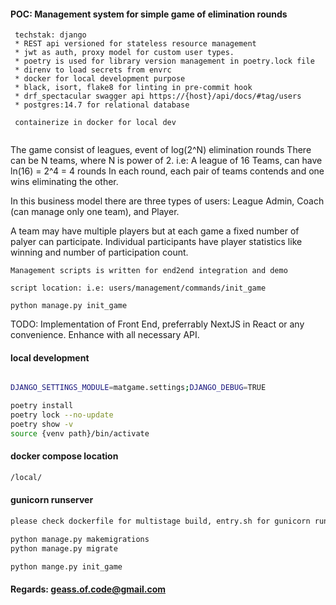 #### POC: Management system for simple game of elimination rounds


```
 techstak: django
 * REST api versioned for stateless resource management
 * jwt as auth, proxy model for custom user types.
 * poetry is used for library version management in poetry.lock file
 * direnv to load secrets from envrc
 * docker for local development purpose
 * black, isort, flake8 for linting in pre-commit hook
 * drf_spectacular swagger api https://{host}/api/docs/#tag/users
 * postgres:14.7 for relational database
 
 containerize in docker for local dev
 
```



The game consist of leagues, event of log(2^N) elimination rounds
There can be N teams, where N is power of 2.
i.e: A league of 16 Teams, can have ln(16) = 2^4 = 4 rounds
In each round, each pair of teams contends and one wins eliminating the other.

In this business model there are three types of users: League Admin, Coach (can manage only one team), and Player.

A team may have multiple players but at each game a fixed number of palyer can participate.
Individual participants have player statistics like winning and number of participation count.

```
Management scripts is written for end2end integration and demo

script location: i.e: users/management/commands/init_game

python manage.py init_game 
```
TODO:
Implementation of Front End, preferrably NextJS in React or any convenience.
Enhance with all necessary API.

#### local development 

```bash

DJANGO_SETTINGS_MODULE=matgame.settings;DJANGO_DEBUG=TRUE
```

```bash
poetry install
poetry lock --no-update
poetry show -v
source {venv path}/bin/activate
```


#### docker compose  location
```bash
/local/
```

####  gunicorn runserver
```bash
please check dockerfile for multistage build, entry.sh for gunicorn run of wsgy  
```

```bash 
python manage.py makemigrations
python manage.py migrate

python mange.py init_game
```

#### Regards: geass.of.code@gmail.com 


